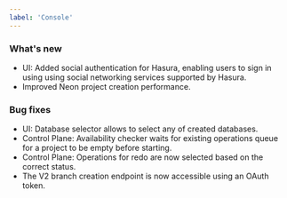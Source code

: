 ```yaml
---
label: 'Console'
---
```


### What's new

- UI: Added social authentication for Hasura, enabling users to sign in using using social networking services supported by Hasura.
- Improved Neon project creation performance.

### Bug fixes

- UI: Database selector allows to select any of created databases.
- Control Plane: Availability checker waits for existing operations queue for a project to be empty before starting.
- Control Plane: Operations for redo are now selected based on the correct status. 
- The V2 branch creation endpoint is now accessible using an OAuth token.
